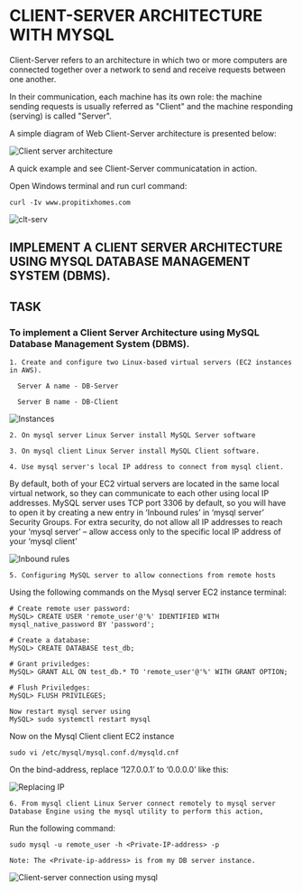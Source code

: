 # CLIENT-SERVER ARCHITECTURE WITH MYSQL

Client-Server refers to an architecture in which two or more computers are connected together over a network to send and receive requests between one another.

In their communication, each machine has its own role: the machine sending requests is usually referred as "Client" and the machine responding (serving) is called "Server".

A simple diagram of Web Client-Server architecture is presented below:

![Client server architecture](https://user-images.githubusercontent.com/96090546/166747944-0c43e129-4a67-43f5-910f-aa2cd7b97cb7.PNG)

A quick example and see Client-Server communicatation in action.

Open Windows terminal and run curl command:

    curl -Iv www.propitixhomes.com

![clt-serv](https://user-images.githubusercontent.com/96090546/166749274-cafa8219-a3a4-47ef-8d56-fb21aeb6a798.PNG)

## IMPLEMENT A CLIENT SERVER ARCHITECTURE USING MYSQL DATABASE MANAGEMENT SYSTEM (DBMS).

## TASK 

### To implement a Client Server Architecture using MySQL Database Management System (DBMS).

    1. Create and configure two Linux-based virtual servers (EC2 instances in AWS).

      Server A name - DB-Server

      Server B name - DB-Client

![Instances](https://user-images.githubusercontent.com/96090546/166819203-a5fe3ac0-7927-4dd0-9200-5ef112f6ca0c.PNG)

    2. On mysql server Linux Server install MySQL Server software

    3. On mysql client Linux Server install MySQL Client software.

    4. Use mysql server's local IP address to connect from mysql client.
    
   By default, both of your EC2 virtual servers are located in the same local virtual network, so they can communicate to each other using local IP addresses.
   MySQL server uses TCP port 3306 by default, so you will have to open it by creating a new entry in ‘Inbound rules’ in ‘mysql server’ Security Groups. For        extra security, do not allow all IP addresses to reach your ‘mysql server’ – allow access only to the specific local IP address of your ‘mysql client’

![Inbound rules](https://user-images.githubusercontent.com/96090546/166819466-6e197be8-b0c0-41b9-8b0e-4c30b4c1e83c.PNG)


    5. Configuring MySQL server to allow connections from remote hosts

Using the following commands on the Mysql server EC2 instance terminal:

    # Create remote user password:
    MySQL> CREATE USER 'remote_user'@'%' IDENTIFIED WITH mysql_native_password BY 'password';

    # Create a database:
    MySQL> CREATE DATABASE test_db;

    # Grant priviledges:
    MySQL> GRANT ALL ON test_db.* TO 'remote_user'@'%' WITH GRANT OPTION;

    # Flush Priviledges:
    MySQL> FLUSH PRIVILEGES;

    Now restart mysql server using
    MySQL> sudo systemctl restart mysql

Now on the Mysql Client client EC2 instance

    sudo vi /etc/mysql/mysql.conf.d/mysqld.cnf
On the bind-address, replace ‘127.0.0.1’ to ‘0.0.0.0’ like this:

![Replacing IP](https://user-images.githubusercontent.com/96090546/166819964-af684d19-8e63-4f22-ba17-ed5e0b51e20b.PNG)


    6. From mysql client Linux Server connect remotely to mysql server Database Engine using the mysql utility to perform this action,

Run the following command:

    sudo mysql -u remote_user -h <Private-IP-address> -p
    
    Note: The <Private-ip-address> is from my DB server instance.
  
![Client-server connection using mysql](https://user-images.githubusercontent.com/96090546/166820487-0607c794-5331-41cc-8752-7b6530ebcae1.PNG)
  


